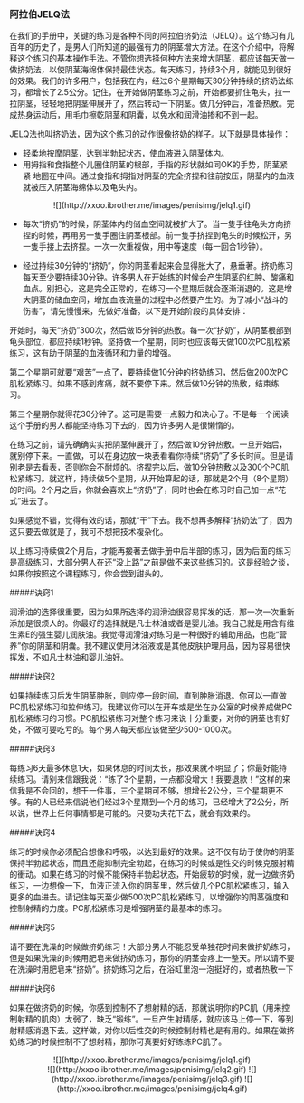 ### 阿拉伯JELQ法
在我们的手册中，关键的练习是各种不同的阿拉伯挤奶法（JELQ）。这个练习有几百年的历史了，是男人们所知道的最强有力的阴茎增大方法。在这个介绍中，将解释这个练习的基本操作手法。不管你想选择何种方法来增大阴茎，都应该每天做一做挤奶法，以使阴茎海绵体保持最佳状态。每天练习，持续3个月，就能见到很好的效果。我们的许多用户，包括我在内，经过6个星期每天30分钟持续的挤奶法练习，都增长了2.5公分。记住，在开始做阴茎练习之前，开始都要抓住龟头，拉一拉阴茎，轻轻地把阴茎伸展开了，然后转动一下阴茎。做几分钟后，准备热敷。完成热身运动后，用毛巾擦乾阴茎和阴囊，以免水和润滑油掺和不到一起。


JELQ法也叫挤奶法，因为这个练习的动作很像挤奶的样子。以下就是具体操作：
* 轻柔地按摩阴茎，达到半勃起状态，使血液进入阴茎体内。
* 用拇指和食指整个儿圈住阴茎的根部，手指的形状就如同OK的手势，阴茎紧紧
地圈在中间。通过食指和拇指对阴茎的完全挤捏和往前按压，阴茎内的血液就被压入阴茎海绵体以及龟头内。

<center>![](http://xxoo.ibrother.me/images/penisimg/jelq1.gif)</center>

* 每次“挤奶”的时候，阴茎体内的储血空间就被扩大了。当一隻手往龟头方向挤捏的时候，再用另一隻手圈住阴茎根部。前一隻手挤捏到龟头的时候松开，另一隻手接上去挤捏。一次一次重複做，用中等速度（每一回合1秒钟）。

* 经过持续30分钟的“挤奶”，你的阴茎看起来会显得胀大了，悬垂著。挤奶练习每天至少要持续30分钟。许多男人在开始练的时候会产生阴茎的红肿、酸痛和血点。别担心，这是完全正常的，在练习一个星期后就会逐渐消退的。这是增大阴茎的储血空间，增加血液流量的过程中必然要产生的。为了减小“战斗的伤害”，请先慢慢来，先做好准备。以下是开始阶段的具体安排：

开始时，每天“挤奶”300次，然后做15分钟的热敷。每一次“挤奶”，从阴茎根部到龟头部位，都应持续1秒钟。坚持做一个星期，同时也应该每天做100次PC肌松紧练习，这有助于阴茎的血液循环和力量的增强。

第二个星期可就要“艰苦”一点了，要持续做10分钟的挤奶练习，然后做200次PC肌松紧练习。如果不感到疼痛，就不要停下来。然后做10分钟的热敷，结束练习。

第三个星期你就得花30分钟了。这可是需要一点毅力和决心了。不是每一个阅读这个手册的男人都能坚持练习下去的，因为许多男人是很懒惰的。

在练习之前，请先确确实实把阴茎伸展开了，然后做10分钟热敷。一旦开始后，就别停下来。一直做，可以在身边放一块表看看你持续“挤奶”了多长时间。但是请别老是去看表，否则你会不耐烦的。挤捏完以后，做10分钟热敷以及300个PC肌松紧练习。就这样，持续做5个星期，从开始算起的话，那就是2个月（8个星期）的时间。2个月之后，你就会喜欢上“挤奶”了，同时也会在练习时自己加一点“花式”进去了。

如果感觉不错，觉得有效的话，那就“干”下去。我不想再多解释“挤奶法”了，因为这只要去做就是了，我可不想把技术複杂化。

以上练习持续做2个月后，才能再接著去做手册中后半部的练习，因为后面的练习是高级练习，大部分男人在还“没上路”之前是做不来这些练习的。这是经验之谈，如果你按照这个课程练习，你会尝到甜头的。

#####诀窍1

润滑油的选择很重要，因为如果所选择的润滑油很容易挥发的话，那一次一次重新添加是很烦人的。你最好的选择就是凡士林油或者是婴儿油。我自己就是用含有维生素E的强生婴儿润肤油。我觉得润滑油对练习是一种很好的辅助用品，也能“营养”你的阴茎和阴囊。我不建议使用沐浴液或是其他皮肤护理用品，因为容易很快挥发，不如凡士林油和婴儿油好。

#####诀窍2

如果持续练习后发生阴茎肿胀，则应停一段时间，直到肿胀消退。你可以一直做PC肌松紧练习和拉伸练习。我建议你可以在开车或是坐在办公室的时候养成做PC肌松紧练习的习惯。PC肌松紧练习对整个练习来说十分重要，对你的阴茎也有好处，不做可要吃亏的。每个男人每天都应该做至少500-1000次。

#####诀窍3

每练习6天最多休息1天，如果休息的时间太长，那效果就不明显了；你最好能持续练习。请别来信跟我说：“练了3个星期，一点都没增大！我要退款！”这样的来信我是不会回的，想干一件事，三个星期可不够，想增长2公分，三个星期更不够。有的人已经来信说他们经过3个星期到一个月的练习，已经增大了2公分，所以说，世界上任何事情都是可能的。只要功夫花下去，就会有效果的。

#####诀窍4

练习的时候你必须配合想像和呼吸，以达到最好的效果。这不仅有助于使你的阴茎保持半勃起状态，而且还能抑制完全勃起，在练习的时候或是性交的时候克服射精的衝动。如果在练习的时候不能保持半勃起状态，开始疲软的时候，就一边做挤奶练习，一边想像一下，血液正流入你的阴茎里，然后做几个PC肌松紧练习，输入更多的血进去。请记住每天至少做500次PC肌松紧练习，以增强你的阴茎强度和控制射精的力度。PC肌松紧练习是增强阴茎的最基本的练习。

#####诀窍5

请不要在洗澡的时候做挤奶练习！大部分男人不能忍受单独花时间来做挤奶练习，但是如果洗澡的时候用肥皂来做挤奶练习，那你的阴茎会疼上一整天。所以请不要在洗澡时用肥皂来“挤奶”。挤奶练习之后，在浴缸里泡一泡挺好的，或者热敷一下

#####诀窍6

如果在做挤奶的时候，你感到控制不了想射精的话，那就说明你的PC肌（用来控制射精的肌肉）太弱了，缺乏“锻练”。一旦产生射精感，就应该马上停一下，等到射精感消退下去。这样做，对你以后性交的时候控制射精也是有用的。如果在做挤奶练习的时候控制不了想射精，那你可真要好好练练PC肌了。

<center>![](http://xxoo.ibrother.me/images/penisimg/jelq1.gif)</center>

<center>![](http://xxoo.ibrother.me/images/penisimg/jelq2.gif)
![](http://xxoo.ibrother.me/images/penisimg/jelq3.gif)
![](http://xxoo.ibrother.me/images/penisimg/jelq4.gif)</center>


